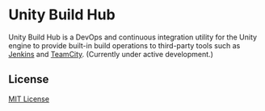 # Unity Build Hub
Unity Build Hub is a DevOps and continuous integration utility for the Unity engine to provide built-in build operations to third-party tools such as [Jenkins](https://www.jenkins.io/) and [TeamCity](https://www.jetbrains.com/teamcity/). (Currently under active development.)

## License
[MIT License](https://github.com/iozsaygi/unity-build-hub/blob/main/LICENSE)
